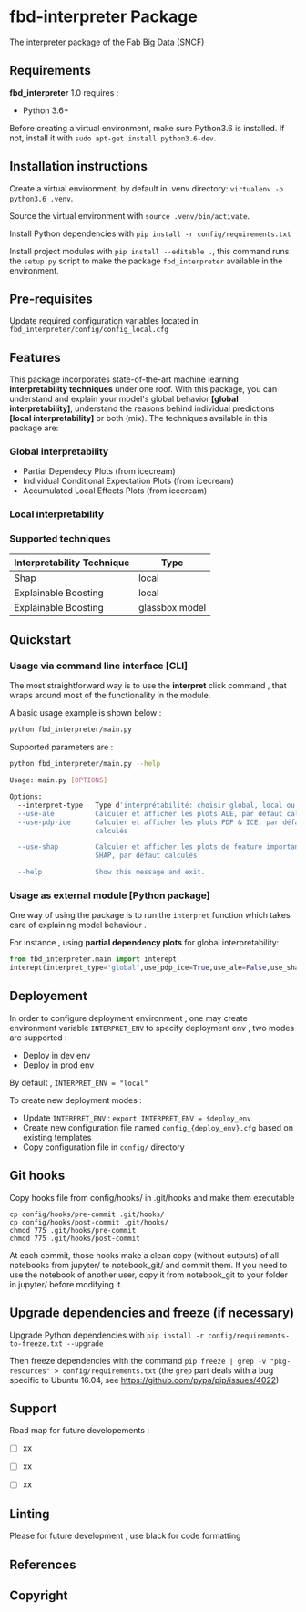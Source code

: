 # fbd-interpreter Package
The interpreter package of the Fab Big Data (SNCF)


## Requirements 
**fbd_interpreter** 1.0 requires : 
* Python 3.6+

Before creating a virtual environment, make sure Python3.6 is installed. If not, install it with `sudo apt-get install python3.6-dev`.

## Installation instructions

Create a virtual environment, by default in .venv directory: `virtualenv -p python3.6 .venv`.

Source the virtual environment with `source .venv/bin/activate`.

Install Python dependencies with `pip install -r config/requirements.txt`

Install project modules with `pip install --editable .`, this command runs the `setup.py` script to make the package `fbd_interpreter` available in the environment.

## Pre-requisites 

Update required  configuration variables located in `fbd_interpreter/config/config_local.cfg` 

## Features
This package incorporates state-of-the-art machine learning **interpretability techniques** under one roof. 
With this package, you can understand and explain your model's global behavior **[global interpretability]**, understand the reasons behind individual predictions **[local interpretability]** or both (mix).
The techniques available in this package are:
### Global interpretability
- Partial Dependecy Plots (from icecream)
- Individual Conditional Expectation Plots (from icecream)
- Accumulated Local Effects Plots (from icecream)
### Local interpretability

### Supported techniques 

| Interpretability Technique | Type |
| --- | ---|
|Shap|local|
|Explainable Boosting|local|
|Explainable Boosting|glassbox model|



## Quickstart

### Usage via command line interface [CLI] 
The most straightforward way is to use the **interpret** click command , that wraps around most of the functionality in the module.

A basic usage example is shown below :

```bash src
python fbd_interpreter/main.py 

```

Supported parameters are :

```bash src
python fbd_interpreter/main.py --help

Usage: main.py [OPTIONS]

Options:
  --interpret-type   Type d'interprétabilité: choisir global, local ou mix
  --use-ale          Calculer et afficher les plots ALE, par défaut calculés
  --use-pdp-ice      Calculer et afficher les plots PDP & ICE, par défaut
                     calculés

  --use-shap         Calculer et afficher les plots de feature importance
                     SHAP, par défaut calculés

  --help             Show this message and exit.

```

### Usage as external module  [Python package] 

One way of using the package is  to run the `interpret` function which takes care  of explaining model behaviour .

For instance , using **partial dependency plots** for global interpretability:
```python
from fbd_interpreter.main import interept
interept(interpret_type="global",use_pdp_ice=True,use_ale=False,use_shap=False)
```

## Deployement 

In order to configure deployment environment , one may create environment variable `INTERPRET_ENV`
to specify deployment env , two  modes are supported :
- Deploy in dev env
- Deploy in prod env 

By default , `INTERPRET_ENV = "local"` 

To create new deployment modes :
- Update `INTERPRET_ENV` :  ```export INTERPRET_ENV = $deploy_env ```
- Create new configuration file named `config_{deploy_env}.cfg` based on existing templates 
- Copy configuration file  in `config/` directory 


## Git hooks

Copy hooks file from config/hooks/ in .git/hooks and make them executable
```
cp config/hooks/pre-commit .git/hooks/
cp config/hooks/post-commit .git/hooks/
chmod 775 .git/hooks/pre-commit
chmod 775 .git/hooks/post-commit
```
At each commit, those hooks make a clean copy (without outputs) of all notebooks from jupyter/ to notebook_git/ and commit them. If you need to use the notebook of another user, copy it from notebook_git to your folder in jupyter/ before modifying it.

## Upgrade dependencies and freeze (if necessary)

Upgrade Python dependencies with `pip install -r config/requirements-to-freeze.txt --upgrade`

Then freeze dependencies with the command `pip freeze | grep -v "pkg-resources" > config/requirements.txt` (the `grep` part deals with a bug specific to Ubuntu 16.04, see https://github.com/pypa/pip/issues/4022)

## 

## Support 

Road map for future developements : 
- [ ] xx
- [ ] xx
- [ ] xx



## Linting 
Please for future development , use black for code formatting  

## References 



## Copyright 

